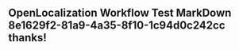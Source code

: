 <properties
ms.topic="hero-topic"
ms.test1="hero-topic"
ms.test2="test"/>

## OpenLocalization Workflow Test MarkDown 8e1629f2-81a9-4a35-8f10-1c94d0c242cc thanks!
